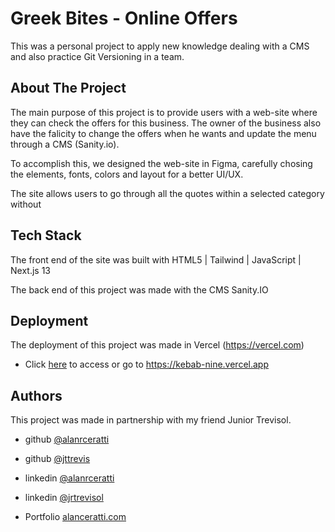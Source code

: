 
# Greek Bites - Online Offers


This was a personal project to apply new knowledge dealing with a CMS and also practice Git Versioning in a team. 


## About The Project
The main purpose of this project is to provide users with a web-site where they can check the offers for this business. The owner of the business also have the falicity to change the offers when he wants and update the menu through a CMS (Sanity.io). 


To accomplish this, we designed the web-site in Figma, carefully chosing the elements, fonts, colors and layout for a better UI/UX. 

The site allows users to go through all the quotes within a selected category without 



## Tech Stack


The front end of the site was built with HTML5 | Tailwind | JavaScript | Next.js 13

The back end of this project was made with the CMS Sanity.IO



## Deployment

The deployment of this project was made in Vercel (https://vercel.com)

- Click [here](https://kebab-nine.vercel.app) to access or go to https://kebab-nine.vercel.app



## Authors

This project was made in partnership with my friend Junior Trevisol.

- github [@alanrceratti](https://github.com/alanrceratti)

- github [@jttrevis](https://github.com/jttrevis)


-  linkedin [@alanrceratti](https://www.linkedin.com/in/alan-ceratti-7ab8261b8)

-  linkedin [@jrtrevisol](https://www.linkedin.com/in/jrtrevisol/)

-  Portfolio [alanceratti.com](https://www.alanceratti.com)

